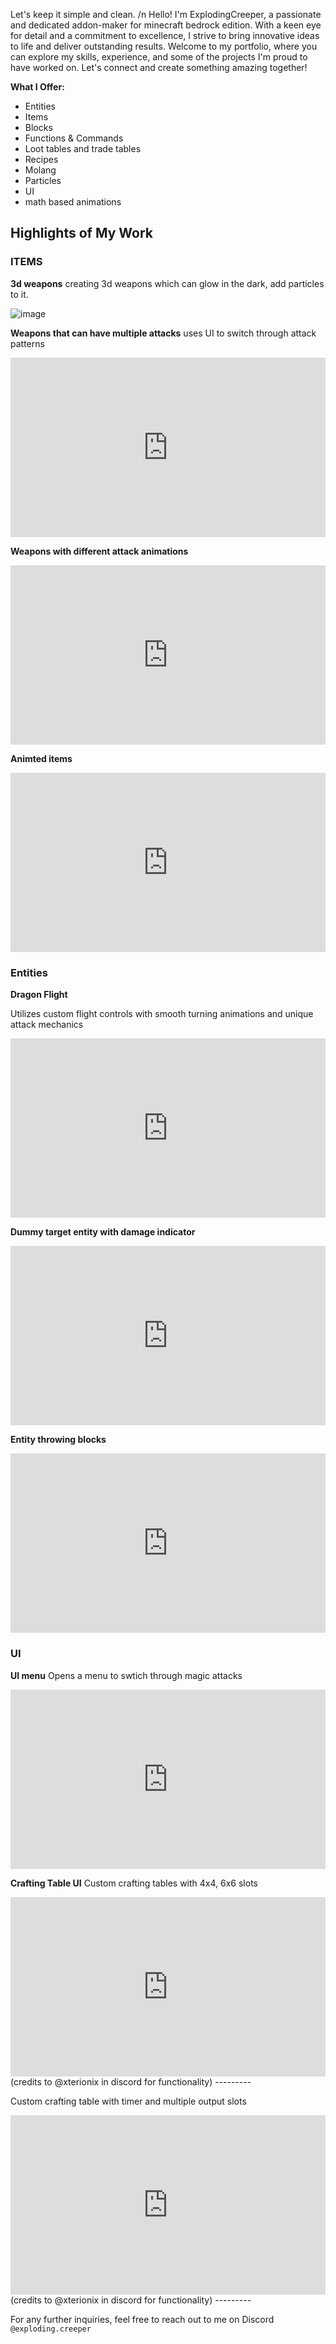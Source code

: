 Let's keep it simple and clean.
/n
Hello! I'm ExplodingCreeper, a passionate and dedicated addon-maker for minecraft bedrock edition. With a keen eye for detail and a commitment to excellence, I strive to bring innovative ideas to life and deliver outstanding results. Welcome to my portfolio, where you can explore my skills, experience, and some of the projects I'm proud to have worked on. Let's connect and create something amazing together!

**What I Offer:**

- Entities
- Items
- Blocks
- Functions & Commands
- Loot tables and trade tables
- Recipes
- Molang
- Particles
- UI
- math based animations

## Highlights of My Work

### ITEMS

**3d weapons**
creating 3d weapons which can glow in the dark, add particles to it.

![image](https://imgur.com/undefined)

**Weapons that can have multiple attacks**
uses UI to switch through attack patterns

<div style="width:100%;height:0px;position:relative;padding-bottom:56.962%;"><iframe src="https://streamable.com/d2vbi8" frameborder="0" width="100%" height="100%" allowfullscreen style="width:100%;height:100%;position:absolute;left:0px;top:0px;overflow:hidden;"></iframe></div>

**Weapons with different attack animations**

<div style="width:100%;height:0px;position:relative;padding-bottom:56.962%;"><iframe src="https://imgur.com/9E2BLgs" frameborder="0" width="100%" height="100%" allowfullscreen style="width:100%;height:100%;position:absolute;left:0px;top:0px;overflow:hidden;"></iframe></div>

**Animted items**

<div style="width:100%;height:0px;position:relative;padding-bottom:56.962%;"><iframe src="https://imgur.com/zN35t9O" frameborder="0" width="100%" height="100%" allowfullscreen style="width:100%;height:100%;position:absolute;left:0px;top:0px;overflow:hidden;"></iframe></div>

### Entities

**Dragon Flight**

Utilizes custom flight controls with smooth turning animations and unique attack mechanics

<div style="width:100%;height:0px;position:relative;padding-bottom:56.962%;"><iframe src="https://imgur.com/PdJ43Qo" frameborder="0" width="100%" height="100%" allowfullscreen style="width:100%;height:100%;position:absolute;left:0px;top:0px;overflow:hidden;"></iframe></div>

**Dummy target entity with damage indicator**

<div style="width:100%;height:0px;position:relative;padding-bottom:56.962%;"><iframe src="https://imgur.com/XOOAf5G" frameborder="0" width="100%" height="100%" allowfullscreen style="width:100%;height:100%;position:absolute;left:0px;top:0px;overflow:hidden;"></iframe></div>

**Entity throwing blocks**

<div style="width:100%;height:0px;position:relative;padding-bottom:56.962%;"><iframe src="https://vimeo.com/956307835?share=copy" frameborder="0" width="100%" height="100%" allowfullscreen style="width:100%;height:100%;position:absolute;left:0px;top:0px;overflow:hidden;"></iframe></div>

### UI

**UI menu**
Opens a menu to swtich through magic attacks

<div style="width:100%;height:0px;position:relative;padding-bottom:56.962%;"><iframe src="https://imgur.com/HhQWFTP" frameborder="0" width="100%" height="100%" allowfullscreen style="width:100%;height:100%;position:absolute;left:0px;top:0px;overflow:hidden;"></iframe></div>

**Crafting Table UI**
Custom crafting tables with 4x4, 6x6 slots

<div style="width:100%;height:0px;position:relative;padding-bottom:56.962%;"><iframe src="https://imgur.com/oXuNVBo" frameborder="0" width="100%" height="100%" allowfullscreen style="width:100%;height:100%;position:absolute;left:0px;top:0px;overflow:hidden;"></iframe></div>
(credits to @xterionix in discord for functionality)
---------

Custom crafting table with timer and multiple output slots

<div style="width:100%;height:0px;position:relative;padding-bottom:56.962%;"><iframe src="https://imgur.com/6gr9yEc" frameborder="0" width="100%" height="100%" allowfullscreen style="width:100%;height:100%;position:absolute;left:0px;top:0px;overflow:hidden;"></iframe></div>
(credits to @xterionix in discord for functionality)
---------

For any further inquiries, feel free to reach out to me on Discord `@exploding.creeper`
